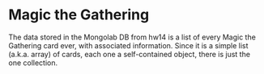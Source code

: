 # Magic the Gathering

The data stored in the Mongolab DB from hw14 is a list of every Magic the Gathering card ever, with associated information. Since it is a simple list (a.k.a. array) of cards, each one a self-contained object, there is just the one collection.